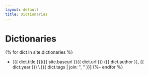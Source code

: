 ```yaml
---
layout: default
title: Dictionaries
---
```


# Dictionaries

{% for dict in site.dictionaries %}
* [{{ dict.title }}]({{ site.baseurl }}{{ dict.url }}) ({{ dict.author }}, {{ dict.year }}) \\
  [{{ dict.tags | join: ", " }}]
{%- endfor %}

